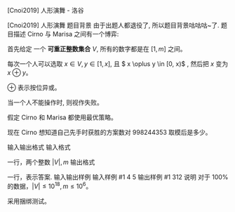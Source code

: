 



[Cnoi2019] 人形演舞 - 洛谷














[Cnoi2019] 人形演舞
题目背景
由于出题人都退役了, 所以题目背景咕咕咕~了.
题目描述
Cirno 与 Marisa 之间有一个博弈:

首先给定 一个 **可重正整数集合** $V$, 所有的数字都是在 $[1, m]$ 之间。

每次一个人可以选取 $x \in V, y \in [1, x]$, 且 $ x \oplus y \in [0, x)$ , 然后把  $x$ 变为 $x \oplus y$。

$\oplus$ 表示按位异或。

当一个人不能操作时, 则视作失败。

假定 Cirno 和 Marisa 都使用最优策略。

现在 Cirno 想知道自己先手时获胜的方案数对 $998244353$ 取模后是多少。

输入输出格式
输入格式

一行，两个整数 $|V|, m$
输出格式

一行，表示答案.
输入输出样例
输入样例 #1
4 5
输出样例 #1
312
说明
对于 100% 的数据，$|V| \le 10^{18}, m \le 10^6$。

采用捆绑测试。






